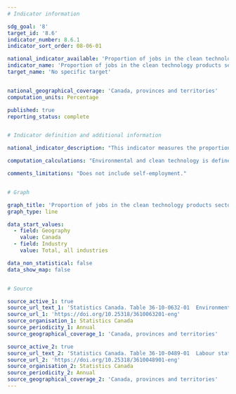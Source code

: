 ```yaml
---
# Indicator information

sdg_goal: '8'
target_id: '8.6'
indicator_number: 8.6.1
indicator_sort_order: 08-06-01

national_indicator_available: 'Proportion of jobs in the clean technology products sector'
indicator_name: 'Proportion of jobs in the clean technology products sector'
target_name: 'No specific target'


national_geographical_coverage: 'Canada, provinces and territories'
computation_units: Percentage

published: true
reporting_status: complete


# Indicator definition and additional information

national_indicator_description: "This indicator measures the proportion of jobs that are attributable to environmental and clean technology activity." 

computation_calculations: "Environmental and clean technology is defined as any process, product or service that reduces environmental impacts through any of the following three strategies: environmental protection activities that prevent, reduce or eliminate pollution or any other degradation of the environment; resource management activities that result in the more efficient use of natural resources, thus safeguarding against their depletion; or the use of goods that have been adapted to be significantly less energy or resource intensive than the industry standard."

comments_limitations: "Does not include self-employment."


# Graph

graph_title: 'Proportion of jobs in the clean technology products sector'
graph_type: line

data_start_values:
  - field: Geography
    value: Canada
  - field: Industry
    value: Total, all industries

data_non_statistical: false
data_show_map: false


# Source

source_active_1: true
source_url_text_1: 'Statistics Canada. Table 36-10-0632-01  Environmental and Clean Technology Products Economic Account, employment'
source_url_1: 'https://doi.org/10.25318/3610063201-eng'
source_organisation_1: Statistics Canada
source_periodicity_1: Annual
source_geographical_coverage_1: 'Canada, provinces and territories'

source_active_2: true
source_url_text_2: 'Statistics Canada. Table 36-10-0489-01  Labour statistics consistent with the System of National Accounts (SNA), by job category and industry'
source_url_2: 'https://doi.org/10.25318/3610048901-eng'
source_organisation_2: Statistics Canada
source_periodicity_2: Annual
source_geographical_coverage_2: 'Canada, provinces and territories'
---
```

